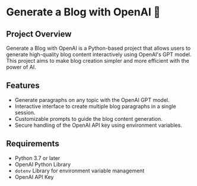 # Generate a Blog with OpenAI 📝

## Project Overview
Generate a Blog with OpenAI is a Python-based project that allows users to generate high-quality blog content interactively using OpenAI's GPT model. This project aims to make blog creation simpler and more efficient with the power of AI.

## Features
- Generate paragraphs on any topic with the OpenAI GPT model.
- Interactive interface to create multiple blog paragraphs in a single session.
- Customizable prompts to guide the blog content generation.
- Secure handling of the OpenAI API key using environment variables.

## Requirements
- Python 3.7 or later
- OpenAI Python Library
- `dotenv` Library for environment variable management
- OpenAI API Key
